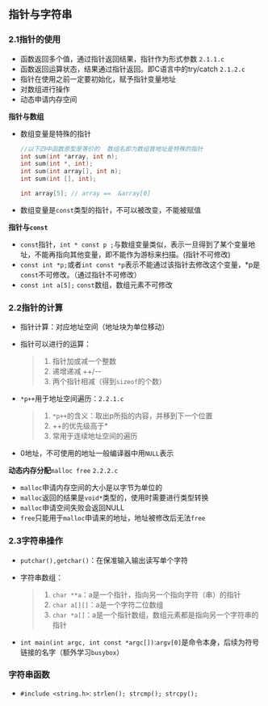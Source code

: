 ## 指针与字符串

### 2.1指针的使用

* 函数返回多个值，通过指针返回结果，指针作为形式参数 `2.1.1.c`
* 函数返回运算状态，结果通过指针返回。即C语言中的try/catch `2.1.2.c`
* 指针在使用之前一定要初始化，赋予指针变量地址 
* 对数组进行操作 
* 动态申请内存空间

**指针与数组**

* 数组变量是特殊的指针

  ```c
  //以下四中函数原型是等价的  数组名即为数组首地址是特殊的指针
  int sum(int *array, int n);
  int sum(int *, int);
  int sum(int array[], int n);
  int sum(int [], int);
  
  int array[5]; // array ==  &array[0]
  ```

* 数组变量是`const`类型的指针，不可以被改变，不能被赋值

**指针与`const`**

* `const`指针，`int * const p ;`与数组变量类似，表示一旦得到了某个变量地址，不能再指向其他变量，即不能作为游标来扫描。(指针不可修改)
* `const int *p;`或者`int const *p`表示不能通过该指针去修改这个变量，*p是`const`不可修改。（通过指针不可修改）
* `const int a[5];` `const`数组，数组元素不可修改

### 2.2指针的计算

* 指针计算：对应地址空间（地址块为单位移动）

* 指针可以进行的运算：

  > 1. 指针加或减一个整数
  > 2. 递增递减 ++/--
  > 3. 两个指针相减（得到`sizeof`的个数）

* `*p++`用于地址空间遍历：`2.2.1.c`

  > 1. `*p++`的含义：取出p所指的内容，并移到下一个位置
  > 2. ++的优先级高于*
  > 3. 常用于连续地址空间的遍历

* 0地址，不可使用的地址一般编译器中用`NULL`表示

**动态内存分配**`malloc free` `2.2.2.c`

* `malloc`申请内存空间的大小是以字节为单位的
* `malloc`返回的结果是`void*`类型的，使用时需要进行类型转换
* `malloc`申请空间失败会返回NULL
* `free`只能用于`malloc`申请来的地址，地址被修改后无法`free`

### 2.3字符串操作

* `putchar(),getchar()`：在保准输入输出读写单个字符

* 字符串数组：

  > 1. `char **a`：a是一个指针，指向另一个指向字符（串）的指针
  > 2. `char a[][]`：a是一个字符二位数组
  > 3. `char *a[]`：a是一个指针数组，数组元素都是指向另一个字符串的指针

* `int main(int argc, int const *argc[])`:`argv[0]`是命令本身，后续为符号链接的名字（额外学习`busybox`）

### 字符串函数

* `#include <string.h>`: `strlen(); strcmp(); strcpy(); `